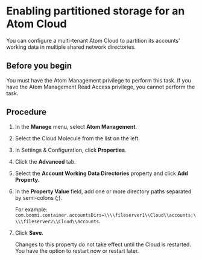 # Enabling partitioned storage for an Atom Cloud 

<head>
  <meta name="guidename" content="Integration"/>
  <meta name="context" content="GUID-97e78d1c-3823-4bb1-9277-6225005e15cd"/>
</head>


You can configure a multi-tenant Atom Cloud to partition its accounts’ working data in multiple shared network directories.

## Before you begin

You must have the Atom Management privilege to perform this task. If you have the Atom Management Read Access privilege, you cannot perform the task.

## Procedure

1.  In the **Manage** menu, select **Atom Management**.

2.  Select the Cloud Molecule from the list on the left.

3.  In Settings & Configuration, click **Properties**.

4.  Click the **Advanced** tab.

5.  Select the **Account Working Data Directories** property and click **Add Property**.

6.  In the **Property Value** field, add one or more directory paths separated by semi-colons \(;\).

    For example: `com.boomi.container.accountsDirs=\\\\fileserver1\\Cloud\\accounts;\\\\fileserver2\\Cloud\\accounts`.

7.  Click **Save**.

    Changes to this property do not take effect until the Cloud is restarted. You have the option to restart now or restart later.
